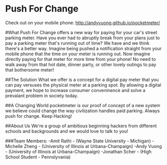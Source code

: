 Push For Change
===========

Check out on your mobile phone:
http://andyvuong.github.io/pocketmeter/

#What
Push For Change offers a new way for paying for your car's street parking meter. Have you ever had to abruptly break from your plans just to pay a parking meter that's running out of time? We have and we think there's a better way. Imagine being pushed a notification straight from your mobile phone that the time on your meter is running out. Now imagine directly paying for that meter for more time from your phone! No need to walk away from that hot date, dinner party, or other lovely outings to pay that bothersome meter!

##The Solution
What we offer is a concept for a digital pay meter that you can pay versuses the physical meter at a parking spot. By allowing a digital payment, we hope to increase consumer conveninence and solve a prevalant problem in society today.


##A Changing World
pocketmeter is our proof of concept of a new system we believe could change the way civilization handles paid parking. Always push for change. Keep Hacking!

##About Us
We're a group of ambitious beginning hackers from different schools and backgrounds and we would love to talk to you!

###Team Members:
-Amit Rathi - (Wayne State University - Michigan)
-Michelle Zheng - (University of Illinois at Urbana-Champaign)
-Andy Vuong - (University of Illinois at Urbana-Champaign)
-Jonathan Scher - (High School Student - Pennslyvania)

